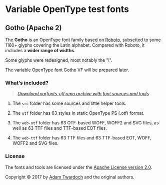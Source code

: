 # Variable OpenType test fonts

## Gotho (Apache 2)

The **Gotho** is an OpenType font family based on [Roboto](https://github.com/google/roboto/), subsetted to some 1160+ glyphs covering the Latin alphabet. Compared with Roboto, it includes a **wider range of widths**. 

Some glyphs were redesigned, most notably the "l". 

The variable OpenType font Gotho VF will be prepared later. 

### What’s included?

> *[Download varfonts-ofl repo archive with font sources and tools ](https://github.com/twardoch/varfonts-ofl/archive/master.zip)*

1. The `src` folder has some sources and little helper tools.

2. The `otf` folder has 63 styles in static OpenType PS (.otf) format.

3. The `web-otf` folder has 63 OTF-based WOFF, WOFF2 and SVG files, as well as 63 TTF files and TTF-based EOT files.

4. The `web-ttf` folder has 63 TTF files and 63 TTF-based EOT, WOFF, WOFF2 and SVG files.

### License

The fonts and tools are licensed under the [Apache License version 2.0](./fonts.LICENSE).

Copyright © 2017 by [Adam Twardoch](https://github.com/twardoch/) and the original authors.
